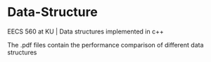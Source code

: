 # Data-Structure
EECS 560 at KU | Data structures implemented in c++ 

The .pdf files contain the performance comparison of different data structures
